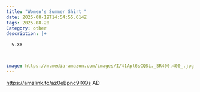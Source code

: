 ```yaml
---
title: "Women’s Summer Shirt "
date: 2025-08-19T14:54:55.614Z
tags: 2025-08-20
Category: other
description: |+
  
  5.XX



image: https://m.media-amazon.com/images/I/41Apt6sCQSL._SR400,400_.jpg
---
```

https://amzlink.to/az0eBpnc9IXQs   AD